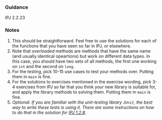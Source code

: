 ### Guidance
IPJ 2.2.23

### Notes

1. This should be straightforward. Feel free to use the solutions for each of the functions that you have seen so far in IPJ, or elsewhere.
2. Note that _overloaded_ methods are methods that have the same name (and usually identical opeartions) but work on different data types. In this case, you should have two sets of all methods, the first one working on `int` and the second on `long`.
3. For the testing, pick 10-15 use cases to test your methods over. Putting them in `main` is fine.
4. For the solutions to exercises mentioned in the exercise wording, pick 3-4 exercises from IPJ so far that you think your new library is suitable for, and apply the library methods to solving them. Putting them in `main` is fine.
5. _Optional: If you are familiar with the unit-testing library `JUnit`, the best way to write these tests is using it. There are some instructions on how to do that in the solution for [IPJ 1.2.8](https://github.com/ivogeorg/metro-cs1-ipj-selected-solutions/tree/master/homework-solutions/quadratic)._
